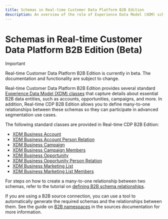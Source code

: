```yaml
---
title: Schemas in Real-time Customer Data Platform B2B Edition
description: An overview of the role of Experience Data Model (XDM) schemas in Real-time Customer Data Platform B2B Edition.
---
```

# Schemas in Real-time Customer Data Platform B2B Edition (Beta)

>[!IMPORTANT]
>
>Real-time Customer Data Platform B2B Edition is currently in beta. The documentation and functionality are subject to change.

Real-time Customer Data Platform B2B Edition provides several standard [Experience Data Model (XDM) classes](../../xdm/schema/composition.md#class) that capture details about essential B2B data entities, such as accounts, opportunities, campaigns, and more. In addition, Real-time CDP B2B Edition allows you to define many-to-one relationships between these schemas so they can participate in advanced segmentation use cases.

The following standard classes are provided in Real-time CDP B2B Edition:

* [XDM Business Account](../../xdm/classes/b2b/business-account.md)
* [XDM Business Account Person Relation](../../xdm/classes/b2b/business-account-person-relation.md)
* [XDM Business Campaign](../../xdm/classes/b2b/business-campaign.md)
* [XDM Business Campaign Members](../../xdm/classes/b2b/business-campaign-members.md)
* [XDM Business Opportunity](../../xdm/classes/b2b/business-opportunity.md)
* [XDM Business Opportunity Person Relation](../../xdm/classes/b2b/business-opportunity-person-relation.md)
* [XDM Business Marketing List](../../xdm/classes/b2b/business-marketing-list.md)
* [XDM Business Marketing List Members](../../xdm/classes/b2b/business-marketing-list-members.md)

For steps on how to create a many-to-one relationship between two schemas, refer to the tutorial on [defining B2B schema relationships](../../xdm/tutorials/relationship-b2b.md).

If you are using a B2B source connection, you can use a tool to automatically generate the required schemas and the relationships between them. See the guide on [B2B namespaces](../../sources/connectors/adobe-applications/marketo/marketo-namespaces.md) in the sources documentation for more information.
